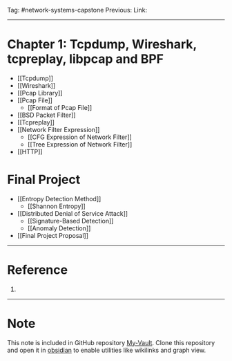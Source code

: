 Tag: #network-systems-capstone
Previous: 
Link: 

---

# Chapter 1: Tcpdump, Wireshark, tcpreplay, libpcap and BPF

- [[Tcpdump]]
- [[Wireshark]]
- [[Pcap Library]]
- [[Pcap File]]
	- [[Format of Pcap File]]
- [[BSD Packet Filter]]
- [[Tcpreplay]]
- [[Network Filter Expression]]
	- [[CFG Expression of Network Filter]]
	- [[Tree Expression of Network Filter]]
- [[HTTP]]

# Final Project

- [[Entropy Detection Method]]
	- [[Shannon Entropy]]
- [[Distributed Denial of Service Attack]]
	- [[Signature-Based Detection]]
	- [[Anomaly Detection]]
- [[Final Project Proposal]]

---

# Reference

1. 

---

# Note

This note is included in GitHub repository [My-Vault](https://github.com/LittleD3092/My-Vault.git). Clone this repository and open it in [obsidian](https://obsidian.md/) to enable utilities like wikilinks and graph view.